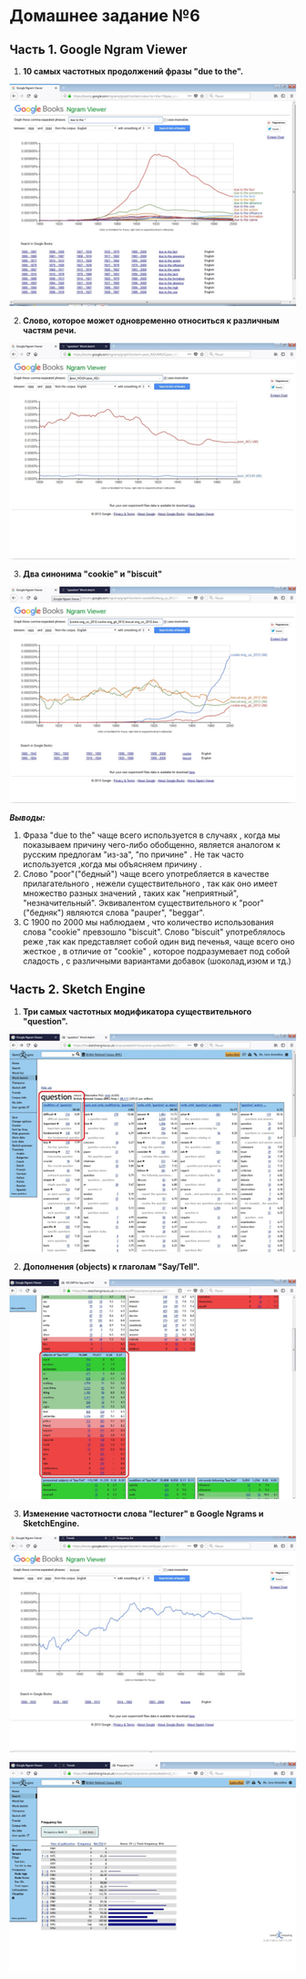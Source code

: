 # Домашнее задание №6

## Часть 1. Google Ngram Viewer

1. __10 самых частотных продолжений фразы "due to the".__

![s1.1](gng1.jpg)

2. __Cлово, которое может одновременно относиться к различным частям речи.__

![s1.1](gng2.jpg)

3. __Два синонима "cookie" и "biscuit"__

![s1.1](gng3.jpg)

 ___Выводы:___
 
1. Фраза "due to the" чаще всего используется в случаях , когда мы показываем причину чего-либо обобщенно, является аналогом к русским предлогам "из-за", "по причине" . Не так часто используется ,когда мы объясняем причину . 
2. Слово "poor"("бедный") чаще всего употребляется в качестве прилагательного , нежели существительного , так как оно имеет множество разных значений , таких как "неприятный", "незначительный". Эквивалентом существительного к "poor" ("бедняк") являются слова "pauper", "beggar".
3. С 1900 по 2000 мы наблюдаем , что количество использования слова "cookie" превзошло "biscuit". Слово "biscuit" употреблялось реже ,так  как представляет собой один вид печенья, чаще всего оно жесткое , в отличие от "cookie" , которое подразумевает под собой сладость , с различными вариантами добавок (шоколад,изюм и тд.)
## Часть 2. Sketch Engine

1. __Три самых частотных модификатора существительного "question".__

![s2.1](se1.jpg)

2. __Дополнения (objects) к глаголам "Say/Tell".__

![s2.2](se2.jpg)

3. __Изменение частотности слова "lecturer" в Google Ngrams и SketchEngine.__

![s2.31](se31.jpg)

![s2.32](se32.jpg)
